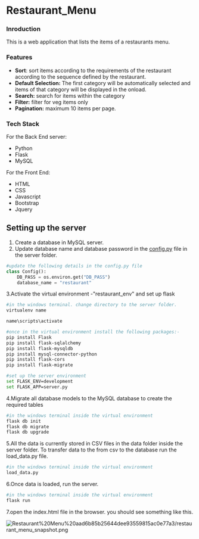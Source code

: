 # Restaurant_Menu

### Inroduction

This is a web application that lists the items of a restaurants menu. 

### Features

- **Sort**: sort items according to the requirements of the restaurant according to the sequence defined by the restaurant.
- **Default Selection:** The first category will be automatically selected and items of that category will be displayed in the onload.
- **Search:** search for items within the category
- **Filter:** filter for veg items only
- **Pagination:** maximum 10 items per page.

### Tech Stack

For the Back End server:

- Python
- Flask
- MySQL

For the Front End:

- HTML
- CSS
- Javascript
- Bootstrap
- Jquery

## Setting up the server

1. Create a database in MySQL server.
2. Update database name and database password in the [config.py](http://config.py) file in the server folder.

```python
#update the following details in the config.py file
class Config():
    DB_PASS = os.environ.get("DB_PASS")
    database_name = "restaurant"
```

3.Activate the virtual environment -"restaurant_env" and set up flask

```bash
#in the windows terminal. change directory to the server folder.
virtualenv name

name\scripts\activate

#once in the virtual environment install the following packages:-
pip install Flask
pip install flask-sqlalchemy
pip install flask-mysqldb
pip install mysql-connector-python
pip install flask-cors
pip install flask-migrate

#set up the server environment
set FLASK_ENV=development
set FLASK_APP=server.py
```

4.Migrate all database models to the MySQL database to create the required tables

```bash
#in the windows terminal inside the virtual environment
flask db init
flask db migrate 
flask db upgrade
```

5.All the data is currently stored in CSV files in the data folder inside the server folder. To transfer data to the from csv to the database run the load_data.py file.

```bash
#in the windows terminal inside the virtual environment
load_data.py
```

6.Once data is loaded, run the server.

```bash
#in the windows terminal inside the virtual environment
flask run
```

7.open the index.html file in the browser. you should see something like this.

![Restaurant%20Menu%20aad6b85b25644dee93559815ac0e77a3/restaurant_menu_snapshot.png](/restaurant_menu_snapshot.png)